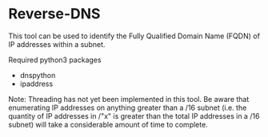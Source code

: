 # Reverse-DNS
This tool can be used to identify the Fully Qualified Domain Name (FQDN) of IP addresses within a subnet. 

Required python3 packages
- dnspython
- ipaddress

Note: Threading has not yet been implemented in this tool. Be aware that enumerating IP addresses on anything greater than 
a /16 subnet (i.e. the quantity of IP addresses in /"x" is greater than the total IP addresses in a /16 subnet) will take a considerable amount of time to complete.
